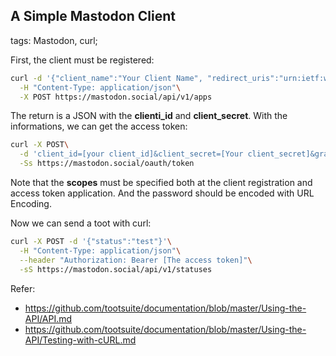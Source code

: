 A Simple Mastodon Client
------------------------

tags: Mastodon, curl;

First, the client must be registered:

```sh
curl -d '{"client_name":"Your Client Name", "redirect_uris":"urn:ietf:wg:oauth:2.0:oob", "scopes":"read write follow"}'\
  -H "Content-Type: application/json"\
  -X POST https://mastodon.social/api/v1/apps
```

The return is a JSON with the **clienti_id** and **client_secret**. With the informations, we can get the access token:

```sh
curl -X POST\
  -d 'client_id=[your client_id]&client_secret=[Your client_secret]&grant_type=password&username=[your email]&password=[your password]&scope=read%20write%20follow'\
  -Ss https://mastodon.social/oauth/token
```

Note that the **scopes** must be specified both at the client registration and access token application. And the password should be encoded with URL Encoding.

Now we can send a toot with curl:

```sh
curl -X POST -d '{"status":"test"}'\
  -H "Content-Type: application/json"\
  --header "Authorization: Bearer [The access token]"\
  -sS https://mastodon.social/api/v1/statuses
```

Refer:

* https://github.com/tootsuite/documentation/blob/master/Using-the-API/API.md
* https://github.com/tootsuite/documentation/blob/master/Using-the-API/Testing-with-cURL.md
